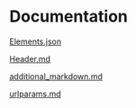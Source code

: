 # Documentation

[Elements.json](#elements)

[Header.md](#header)

[additional_markdown.md](#additional_markdown)

[urlparams.md](#urlparams)